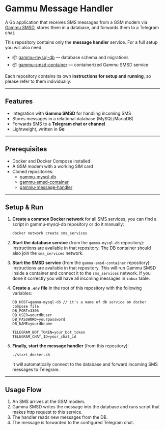 # Gammu Message Handler

A Go application that receives SMS messages from a GSM modem via [Gammu SMSD](https://wammu.eu/gammu/), stores them in a database, and forwards them to a Telegram chat.

This repository contains only the **message handler** service.
For a full setup you will also need:

- 📦 [gammu-mysql-db](https://github.com/Gasprinskiy/gammu-mysql-db) — database schema and migrations
- 📦 [gammu-smsd-container](https://github.com/Gasprinskiy/gammu-smsd-container) — containerized Gammu SMSD service

Each repository contains its own **instructions for setup and running**, so please refer to them individually.

---

## Features

- Integration with **Gammu SMSD** for handling incoming SMS
- Stores messages in a relational database (MySQL/MariaDB)
- Forwards SMS to a **Telegram chat or channel**
- Lightweight, written in **Go**

---

## Prerequisites

- Docker and Docker Compose installed
- A GSM modem with a working SIM card
- Cloned repositories:
  - [gammu-mysql-db](https://github.com/Gasprinskiy/gammu-mysql-db)
  - [gammu-smsd-container](https://github.com/Gasprinskiy/gammu-smsd-container)
  - [gammu-message-handler](https://github.com/Gasprinskiy/gammu-message-handler)

---

## Setup & Run


1. **Create a common Docker network** for all SMS services, you can find a script in gammu-mysql-db repository or do it manually:

   ```bash
   docker network create sms_services
   ```

2. **Start the database service** (from the `gammu-mysql-db` repository):
   Instructions are available in that repository.
   The DB container should also join the `sms_services` network.

3. **Start the SMSD service** (from the `gammu-smsd-container` repository):
   Instructions are available in that repository.
   This will run Gammu SMSD inside a container and connect it to the `sms_services` network.
   If you done it correctly you will have all incoming messages in `inbox` table.

4. **Create a `.env` file** in the root of this repository with the following variables:

   ```env
   DB_HOST=gammu-mysql-db // it's a name of db service on docker compose file
   DB_PORT=3306
   DB_USER=yourdbuser
   DB_PASSWORD=yourpassword
   DB_NAME=yourdbname

   TELEGRAM_BOT_TOKEN=your_bot_token
   TELEGRAM_CHAT_ID=your_chat_id
   ```

5. **Finally, start the message handler** (from this repository):

   ```bash
   ./start_docker.sh
   ```

   It will automatically connect to the database and forward incoming SMS messages to Telegram.

---

## Usage Flow

1. An SMS arrives at the GSM modem.
2. Gammu SMSD writes the message into the database and runs script that makes http request to this service.
3. The handler reads new messages from the DB.
4. The message is forwarded to the configured Telegram chat.